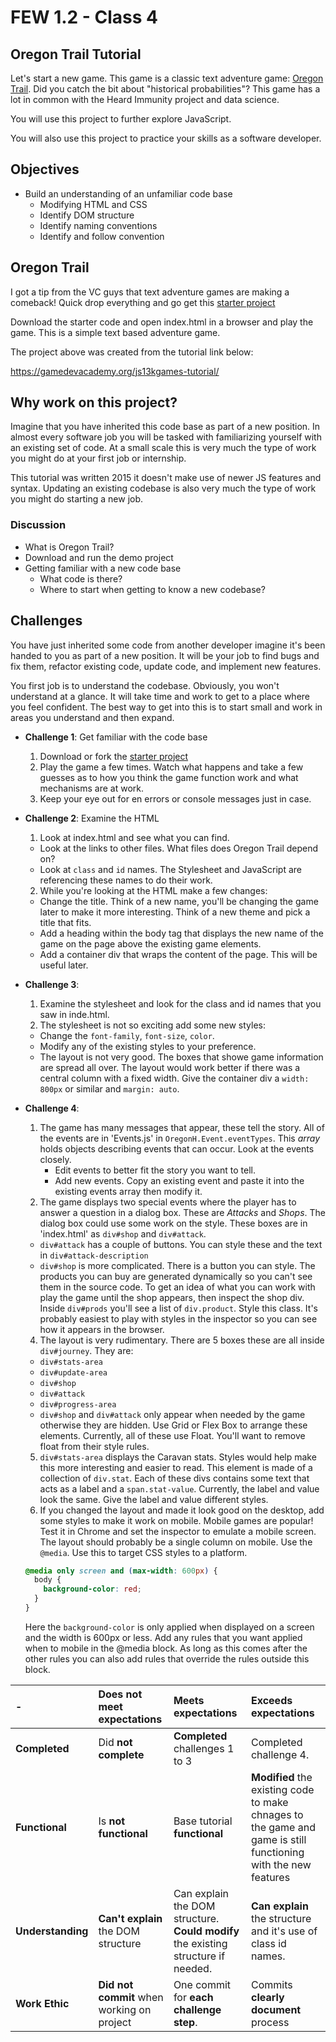 # FEW 1.2 - Class 4

## Oregon Trail Tutorial

Let's start a new game. This game is a classic text adventure game: [Oregon Trail](https://en.wikipedia.org/wiki/The_Oregon_Trail_(series)). Did you catch the bit about "historical probabilities"? This game has a lot in common with the Heard Immunity project and data science. 

You will use this project to further explore JavaScript. 

You will also use this project to practice your skills as a software developer.

## Objectives 

- Build an understanding of an unfamiliar code base
  - Modifying HTML and CSS 
  - Identify DOM structure 
  - Identify naming conventions
  - Identify and follow convention

## Oregon Trail

I got a tip from the VC guys that text adventure games are making a comeback! Quick drop everything and go get this [starter project](https://github.com/soggybag/oregon-trail-starter)

Download the starter code and open index.html in a browser and play the game. This is a simple text based adventure game. 

The project above was created from the tutorial link below:

https://gamedevacademy.org/js13kgames-tutorial/

## Why work on this project?  

Imagine that you have inherited this code base as part of a new position. In almost every software job you will be tasked with familiarizing yourself with an existing set of code. At a small scale this is very much the type of work you might do at your first job or internship. 

This tutorial was written 2015 it doesn't make use of newer JS features and syntax. Updating an existing codebase is also very much the type of work you might do starting a new job. 

### Discussion

- What is Oregon Trail?
- Download and run the demo project
- Getting familiar with a new code base
	- What code is there? 
	- Where to start when getting to know a new codebase? 

## Challenges 

You have just inherited some code from another developer imagine it's been handed to you as part of a new position. It will be your job to find bugs and fix them, refactor existing code, update code, and implement new features. 

You first job is to understand the codebase. Obviously, you won't understand at a glance. It will take time and work to get to a place where you feel confident. The best way to get into this is to start small and work in areas you understand and then expand. 

- **Challenge 1**: Get familiar with the code base
  1. Download or fork the [starter project](https://github.com/soggybag/oregon-trail-starter)
  2. Play the game a few times. Watch what happens and take a few guesses as to how you think the game function work and what mechanisms are at work. 
  3. Keep your eye out for en errors or console messages just in case. 

- **Challenge 2**: Examine the HTML
  1. Look at index.html and see what you can find. 
    - Look at the links to other files. What files does Oregon Trail depend on? 
    - Look at `class` and `id` names. The Stylesheet and JavaScript are referencing these names to do their work. 
  2. While you're looking at the HTML make a few changes: 
    - Change the title. Think of a new name, you'll be changing the game later to make it more interesting. Think of a new theme and pick a title that fits. 
    - Add a heading within the body tag that displays the new name of the game on the page above the existing game elements.   
    - Add a container div that wraps the content of the page. This will be useful later. 

- **Challenge 3**: 
  1. Examine the stylesheet and look for the class and id names that you saw in inde.html. 
  2. The stylesheet is not so exciting add some new styles:
    - Change the `font-family`, `font-size`, `color`.
    - Modify any of the existing styles to your preference. 
    - The layout is not very good. The boxes that showe game information are spread all over. The layout would work better if there was a central column with a fixed width. Give the container div a `width: 800px` or similar and `margin: auto`. 
    
- **Challenge 4**:
  1. The game has many messages that appear, these tell the story. All of the events are in 'Events.js' in `OregonH.Event.eventTypes`. This _array_ holds objects describing events that can occur. Look at the events closely.
        - Edit events to better fit the story you want to tell. 
        - Add new events. Copy an existing event and paste it into the existing events array then modify it. 
  1. The game displays two special events where the player has to answer a question in a dialog box. These are _Attacks_ and _Shops_. The dialog box could use some work on the style. These boxes are in 'index.html' as `div#shop` and `div#attack`.   
    - `div#attack` has a couple of buttons. You can style these and the text in `div#attack-description`
    - `div#shop` is more complicated. There is a button you can style. The products you can buy are generated dynamically so you can't see them in the source code. To get an idea of what you can work with play the game until the shop appears, then inspect the shop div. Inside `div#prods` you'll see a list of `div.product`. Style this class. It's probably easiest to play with styles in the inspector so you can see how it appears in the browser. 
  4. The layout is very rudimentary. There are 5 boxes these are all inside `div#journey`. They are: 
    - `div#stats-area`
    - `div#update-area`
    - `div#shop`
    - `div#attack`
    - `div#progress-area`
    - `div#shop` and `div#attack` only appear when needed by the game otherwise they are hidden. Use Grid or Flex Box to arrange these elements. Currently, all of these use Float. You'll want to remove float from their style rules. 
  5. `div#stats-area` displays the Caravan stats. Styles would help make this more interesting and easier to read. This element is made of a collection of `div.stat`. Each of these divs contains some text that acts as a label and a `span.stat-value`. Currently, the label and value look the same. Give the label and value different styles. 
  6. If you changed the layout and made it look good on the desktop, add some styles to make it work on mobile. Mobile games are popular! Test it in Chrome and set the inspector to emulate a mobile screen. The layout should probably be a single column on mobile. Use the `@media`. Use this to target CSS styles to a platform. 
  ```CSS
  @media only screen and (max-width: 600px) {
    body {
      background-color: red;
    }
  }
  ```
  Here the `background-color` is only applied when displayed on a screen and the width is 600px or less. Add any rules that you want applied when to mobile in the @media block. As long as this comes after the other rules you can also add rules that override the rules outside this block. 

| -            | Does not meet expectations | Meets expectations       | Exceeds expectations |
|:-------------|:------------------|:-------------------------|:---------------------|
| **Completed**| Did **not complete** | **Completed** challenges 1 to 3 | Completed challenge 4. |
| **Functional**| Is **not functional** | Base tutorial **functional** | **Modified** the existing code to make chnages to the game and game is still functioning with the new features |
| **Understanding** | **Can't explain** the DOM structure | Can explain the DOM structure. **Could modify** the existing structure if needed. | **Can explain** the structure and it's use of class id names. |
| **Work Ethic** | **Did not commit** when working on project | One commit for **each challenge step**. | Commits **clearly document** process |
